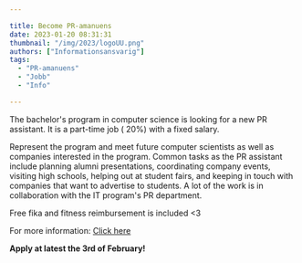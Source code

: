 ```yaml
---

title: Become PR-amanuens 
date: 2023-01-20 08:31:31
thumbnail: "/img/2023/logoUU.png"
authors: ["Informationsansvarig"]
tags: 
  - "PR-amanuens"
  - "Jobb"
  - "Info"

---
```

The bachelor's program in computer science is looking for a new PR assistant. It is a part-time job ( 20%) with a fixed salary.

Represent the program and meet future computer scientists as well as companies interested in the program. 
Common tasks as the PR assistant include planning alumni presentations, coordinating company events, visiting high schools, helping out at student fairs, and keeping in touch with companies that want to advertise to students. A lot of the work is in collaboration with the IT program's PR department.

Free fika and fitness reimbursement is included <3

For more information: [Click here](https://uu.varbi.com/what:job/jobID:580559/)

**Apply at latest the 3rd of February!**